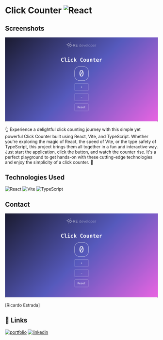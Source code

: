 
# Click Counter ![React](https://img.shields.io/badge/React-61DAFB?style=for-the-badge&logo=react&logoColor=white)

## Screenshots

![Click Counter](https://raw.githubusercontent.com/Frontgrammer98/Click-Counter/main/TypeScript/screenshots/click-counter-screenshot.png)

👆 Experience a delightful click counting journey with this simple yet powerful Click Counter built using React, Vite, and TypeScript. Whether you're exploring the magic of React, the speed of Vite, or the type safety of TypeScript, this project brings them all together in a fun and interactive way. Just start the application, click the button, and watch the counter rise. It's a perfect playground to get hands-on with these cutting-edge technologies and enjoy the simplicity of a click counter. 🚀



## Technologies Used

![React](https://img.shields.io/badge/React-61DAFB?style=for-the-badge&logo=react&logoColor=white)
![Vite](https://img.shields.io/badge/Vite-646CFF?style=for-the-badge&logo=vite&logoColor=white)
![TypeScript](https://img.shields.io/badge/TypeScript-007ACC?style=for-the-badge&logo=typescript&logoColor=white)


## Contact

![RE Developer](./screenshots/click-counter-screenshot.png)

[Ricardo Estrada]

## 🔗 Links
[![portfolio](https://img.shields.io/badge/my_portfolio-000?style=for-the-badge&logo=ko-fi&logoColor=white)](https://github.com/Frontgrammer98/Frontgrammer98)
[![linkedin](https://img.shields.io/badge/linkedin-0A66C2?style=for-the-badge&logo=linkedin&logoColor=white)](https://www.linkedin.com/in/ricardo-estrada-b433b71a7/)

